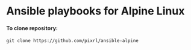 # Ansible playbooks for Alpine Linux
#### To clone repository:
`git clone https://github.com/pixrl/ansible-alpine`

